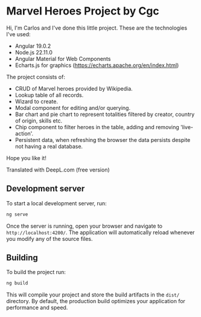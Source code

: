 # Marvel Heroes Project by Cgc

Hi, I'm Carlos and I've done this little project.
These are the technologies I've used:
- Angular 19.0.2
- Node.js 22.11.0
- Angular Material for Web Components
- Echarts.js for graphics (https://echarts.apache.org/en/index.html)

The project consists of: 
- CRUD of Marvel heroes provided by Wikipedia.
- Lookup table of all records.
- Wizard to create.
- Modal component for editing and/or querying.
- Bar chart and pie chart to represent totalities filtered by creator, country of origin, skills etc.
- Chip component to filter heroes in the table, adding and removing 'live-action'.
- Persistent data, when refreshing the browser the data persists despite not having a real database.

Hope you like it!

Translated with DeepL.com (free version)


## Development server

To start a local development server, run:

```bash
ng serve
```

Once the server is running, open your browser and navigate to `http://localhost:4200/`. The application will automatically reload whenever you modify any of the source files.


## Building

To build the project run:

```bash
ng build
```

This will compile your project and store the build artifacts in the `dist/` directory. By default, the production build optimizes your application for performance and speed.
